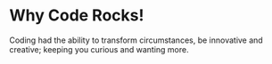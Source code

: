 # Why Code Rocks! 

Coding had the ability to transform circumstances, be innovative and creative; keeping you curious and wanting more.
